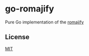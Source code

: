 # go-romajify

Pure Go implementation of the [romajify](https://github.com/emsk/romajify)

## License

[MIT](LICENSE)
